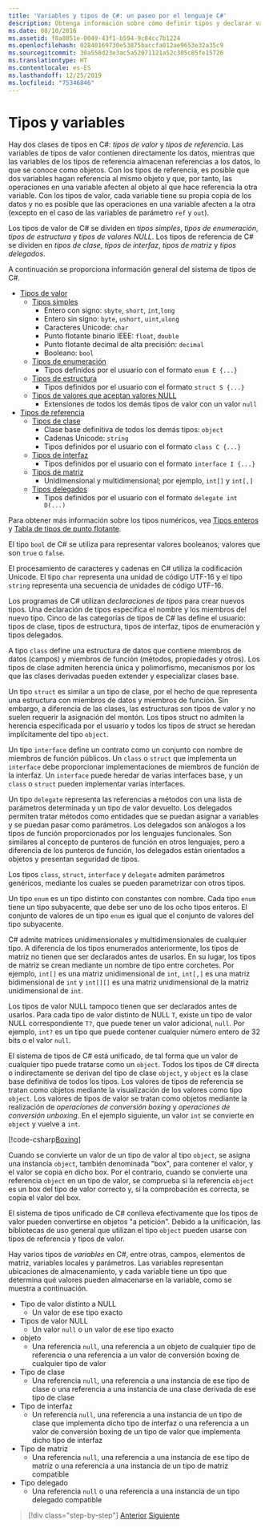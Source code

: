 ```yaml
---
title: 'Variables y tipos de C#: un paseo por el lenguaje C#'
description: Obtenga información sobre cómo definir tipos y declarar variables de C#
ms.date: 08/10/2016
ms.assetid: f8a8051e-0049-43f1-b594-9c84cc7b1224
ms.openlocfilehash: 02840169730e53875baccfa012ae9653e32a35c9
ms.sourcegitcommit: 30a558d23e3ac5a52071121a52c305c85fe15726
ms.translationtype: HT
ms.contentlocale: es-ES
ms.lasthandoff: 12/25/2019
ms.locfileid: "75346846"
---
```

# <a name="types-and-variables"></a>Tipos y variables

Hay dos clases de tipos en C#: *tipos de valor* y *tipos de referencia*. Las variables de tipos de valor contienen directamente los datos, mientras que las variables de los tipos de referencia almacenan referencias a los datos, lo que se conoce como objetos. Con los tipos de referencia, es posible que dos variables hagan referencia al mismo objeto y que, por tanto, las operaciones en una variable afecten al objeto al que hace referencia la otra variable. Con los tipos de valor, cada variable tiene su propia copia de los datos y no es posible que las operaciones en una variable afecten a la otra (excepto en el caso de las variables de parámetro `ref` y `out`).

Los tipos de valor de C# se dividen en *tipos simples*, *tipos de enumeración*, *tipos de estructura* y *tipos de valores NULL*. Los tipos de referencia de C# se dividen en *tipos de clase*, *tipos de interfaz*, *tipos de matriz* y *tipos delegados*.

A continuación se proporciona información general del sistema de tipos de C#.

- [Tipos de valor][ValueTypes]
  - [Tipos simples][SimpleTypes]
    - Entero con signo: `sbyte`, `short`, `int`,`long`
    - Entero sin signo: `byte`, `ushort`, `uint`,`ulong`
    - Caracteres Unicode: `char`
    - Punto flotante binario IEEE: `float`, `double`
    - Punto flotante decimal de alta precisión: `decimal`
    - Booleano: `bool`
  - [Tipos de enumeración][EnumTypes]
    - Tipos definidos por el usuario con el formato `enum E {...}`
  - [Tipos de estructura][StructTypes]
    - Tipos definidos por el usuario con el formato `struct S {...}`
  - [Tipos de valores que aceptan valores NULL][NullableTypes]
    - Extensiones de todos los demás tipos de valor con un valor `null`
- [Tipos de referencia][ReferenceTypes]
  - [Tipos de clase][ClassTypes]
    - Clase base definitiva de todos los demás tipos: `object`
    - Cadenas Unicode: `string`
    - Tipos definidos por el usuario con el formato `class C {...}`
  - [Tipos de interfaz][InterfaceTypes]
    - Tipos definidos por el usuario con el formato `interface I {...}`
  - [Tipos de matriz][ArrayTypes]
    - Unidimensional y multidimensional; por ejemplo, `int[]` y `int[,]`
  - [Tipos delegados][DelegateTypes]
    - Tipos definidos por el usuario con el formato `delegate int D(...)`

[ValueTypes]: ../language-reference/keywords/value-types-table.md
[SimpleTypes]: ../language-reference/keywords/value-types.md#simple-types
[EnumTypes]: ../language-reference/builtin-types/enum.md
[StructTypes]: ../language-reference/keywords/struct.md
[NullableTypes]: ../language-reference/builtin-types/nullable-value-types.md
[ReferenceTypes]: ../language-reference/keywords/reference-types.md
[ClassTypes]: ../language-reference/keywords/class.md
[InterfaceTypes]: ../language-reference/keywords/interface.md
[DelegateTypes]: ../language-reference/keywords/delegate.md
[ArrayTypes]: ../programming-guide/arrays/index.md

Para obtener más información sobre los tipos numéricos, vea [Tipos enteros](../language-reference/builtin-types/integral-numeric-types.md) y [Tabla de tipos de punto flotante](../language-reference/builtin-types/floating-point-numeric-types.md).

El tipo `bool` de C# se utiliza para representar valores booleanos; valores que son `true` o `false`.

El procesamiento de caracteres y cadenas en C# utiliza la codificación Unicode. El tipo `char` representa una unidad de código UTF-16 y el tipo `string` representa una secuencia de unidades de código UTF-16.

Los programas de C# utilizan *declaraciones de tipos* para crear nuevos tipos. Una declaración de tipos especifica el nombre y los miembros del nuevo tipo. Cinco de las categorías de tipos de C# las define el usuario: tipos de clase, tipos de estructura, tipos de interfaz, tipos de enumeración y tipos delegados.

A tipo `class` define una estructura de datos que contiene miembros de datos (campos) y miembros de función (métodos, propiedades y otros). Los tipos de clase admiten herencia única y polimorfismo, mecanismos por los que las clases derivadas pueden extender y especializar clases base.

Un tipo `struct` es similar a un tipo de clase, por el hecho de que representa una estructura con miembros de datos y miembros de función. Sin embargo, a diferencia de las clases, las estructuras son tipos de valor y no suelen requerir la asignación del montón. Los tipos struct no admiten la herencia especificada por el usuario y todos los tipos de struct se heredan implícitamente del tipo `object`.

Un tipo `interface` define un contrato como un conjunto con nombre de miembros de función públicos. Un `class` o `struct` que implementa un `interface` debe proporcionar implementaciones de miembros de función de la interfaz. Un `interface` puede heredar de varias interfaces base, y un `class` o `struct` pueden implementar varias interfaces.

Un tipo `delegate` representa las referencias a métodos con una lista de parámetros determinada y un tipo de valor devuelto. Los delegados permiten tratar métodos como entidades que se puedan asignar a variables y se puedan pasar como parámetros. Los delegados son análogos a los tipos de función proporcionados por los lenguajes funcionales. Son similares al concepto de punteros de función en otros lenguajes, pero a diferencia de los punteros de función, los delegados están orientados a objetos y presentan seguridad de tipos.

Los tipos `class`, `struct`, `interface` y `delegate` admiten parámetros genéricos, mediante los cuales se pueden parametrizar con otros tipos.

Un tipo `enum` es un tipo distinto con constantes con nombre. Cada tipo `enum` tiene un tipo subyacente, que debe ser uno de los ocho tipos enteros. El conjunto de valores de un tipo `enum` es igual que el conjunto de valores del tipo subyacente.

C# admite matrices unidimensionales y multidimensionales de cualquier tipo. A diferencia de los tipos enumerados anteriormente, los tipos de matriz no tienen que ser declarados antes de usarlos. En su lugar, los tipos de matriz se crean mediante un nombre de tipo entre corchetes. Por ejemplo, `int[]` es una matriz unidimensional de `int`, `int[,]` es una matriz bidimensional de `int` y `int[][]` es una matriz unidimensional de la matriz unidimensional de `int`.

Los tipos de valor NULL tampoco tienen que ser declarados antes de usarlos. Para cada tipo de valor distinto de NULL `T`, existe un tipo de valor NULL correspondiente `T?`, que puede tener un valor adicional, `null`. Por ejemplo, `int?` es un tipo que puede contener cualquier número entero de 32 bits o el valor `null`.

El sistema de tipos de C# está unificado, de tal forma que un valor de cualquier tipo puede tratarse como un `object`. Todos los tipos de C# directa o indirectamente se derivan del tipo de clase `object`, y `object` es la clase base definitiva de todos los tipos. Los valores de tipos de referencia se tratan como objetos mediante la visualización de los valores como tipo `object`. Los valores de tipos de valor se tratan como objetos mediante la realización de *operaciones de conversión boxing* y *operaciones de conversión unboxing*. En el ejemplo siguiente, un valor `int` se convierte en `object` y vuelve a `int`.

[!code-csharp[Boxing](../../../samples/snippets/csharp/tour/types-and-variables/Program.cs#L1-L10)]

Cuando se convierte un valor de un tipo de valor al tipo `object`, se asigna una instancia `object`, también denominada "box", para contener el valor, y el valor se copia en dicho box. Por el contrario, cuando se convierte una referencia `object` en un tipo de valor, se comprueba si la referencia `object` es un box del tipo de valor correcto y, si la comprobación es correcta, se copia el valor del box.

El sistema de tipos unificado de C# conlleva efectivamente que los tipos de valor pueden convertirse en objetos "a petición". Debido a la unificación, las bibliotecas de uso general que utilizan el tipo `object` pueden usarse con tipos de referencia y tipos de valor.

Hay varios tipos de *variables* en C#, entre otras, campos, elementos de matriz, variables locales y parámetros. Las variables representan ubicaciones de almacenamiento, y cada variable tiene un tipo que determina qué valores pueden almacenarse en la variable, como se muestra a continuación.

- Tipo de valor distinto a NULL
  - Un valor de ese tipo exacto
- Tipos de valor NULL
  - Un valor `null` o un valor de ese tipo exacto
- objeto
  - Una referencia `null`, una referencia a un objeto de cualquier tipo de referencia o una referencia a un valor de conversión boxing de cualquier tipo de valor
- Tipo de clase
  - Una referencia `null`, una referencia a una instancia de ese tipo de clase o una referencia a una instancia de una clase derivada de ese tipo de clase
- Tipo de interfaz
  - Un referencia `null`, una referencia a una instancia de un tipo de clase que implementa dicho tipo de interfaz o una referencia a un valor de conversión boxing de un tipo de valor que implementa dicho tipo de interfaz
- Tipo de matriz
  - Una referencia `null`, una referencia a una instancia de ese tipo de matriz o una referencia a una instancia de un tipo de matriz compatible
- Tipo delegado
  - Una referencia `null` o una referencia a una instancia de un tipo delegado compatible

> [!div class="step-by-step"]
> [Anterior](program-structure.md)
> [Siguiente](expressions.md)

